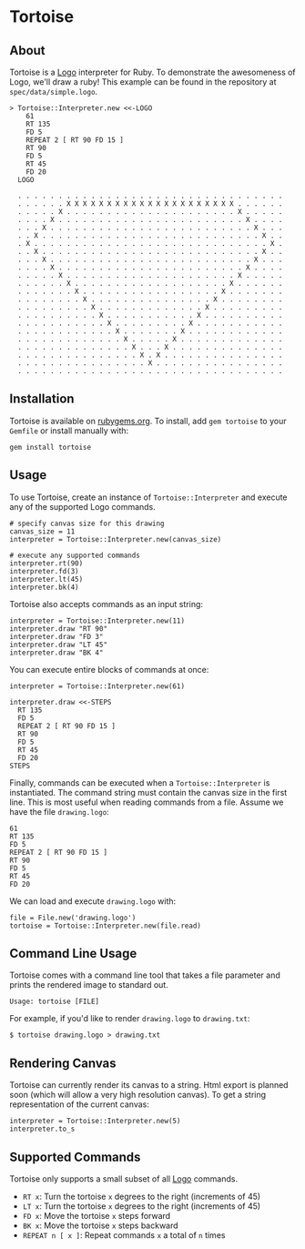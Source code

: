 Tortoise
========
[logo]: http://en.wikipedia.org/wiki/Logo_(programming_language) "Logo Programming Language"
[rubygems]: https://rubygems.org/ "Rubygems"

About
-----
Tortoise is a [Logo][logo] interpreter for Ruby. To demonstrate the
awesomeness of Logo, we'll draw a ruby! This example can be found in the
repository at `spec/data/simple.logo`.

    > Tortoise::Interpreter.new <<-LOGO
        61
        RT 135
        FD 5
        REPEAT 2 [ RT 90 FD 15 ]
        RT 90
        FD 5
        RT 45
        FD 20
      LOGO

      . . . . . . . . . . . . . . . . . . . . . . . . . . . . . . . . .
      . . . . . . X X X X X X X X X X X X X X X X X X X X X . . . . . .
      . . . . . X . . . . . . . . . . . . . . . . . . . . . X . . . . .
      . . . . X . . . . . . . . . . . . . . . . . . . . . . . X . . . .
      . . . X . . . . . . . . . . . . . . . . . . . . . . . . . X . . .
      . . X . . . . . . . . . . . . . . . . . . . . . . . . . . . X . .
      . X . . . . . . . . . . . . . . . . . . . . . . . . . . . . . X .
      . . X . . . . . . . . . . . . . . . . . . . . . . . . . . . X . .
      . . . X . . . . . . . . . . . . . . . . . . . . . . . . . X . . .
      . . . . X . . . . . . . . . . . . . . . . . . . . . . . X . . . .
      . . . . . X . . . . . . . . . . . . . . . . . . . . . X . . . . .
      . . . . . . X . . . . . . . . . . . . . . . . . . . X . . . . . .
      . . . . . . . X . . . . . . . . . . . . . . . . . X . . . . . . .
      . . . . . . . . X . . . . . . . . . . . . . . . X . . . . . . . .
      . . . . . . . . . X . . . . . . . . . . . . . X . . . . . . . . .
      . . . . . . . . . . X . . . . . . . . . . . X . . . . . . . . . .
      . . . . . . . . . . . X . . . . . . . . . X . . . . . . . . . . .
      . . . . . . . . . . . . X . . . . . . . X . . . . . . . . . . . .
      . . . . . . . . . . . . . X . . . . . X . . . . . . . . . . . . .
      . . . . . . . . . . . . . . X . . . X . . . . . . . . . . . . . .
      . . . . . . . . . . . . . . . X . X . . . . . . . . . . . . . . .
      . . . . . . . . . . . . . . . . X . . . . . . . . . . . . . . . .
      . . . . . . . . . . . . . . . . . . . . . . . . . . . . . . . . .

Installation
------------
Tortoise is available on [rubygems.org][rubygems]. To install, add
`gem tortoise` to your `Gemfile` or install manually with:

    gem install tortoise

Usage
-----
To use Tortoise, create an instance of `Tortoise::Interpreter` and execute
any of the supported Logo commands.

    # specify canvas size for this drawing
    canvas_size = 11
    interpreter = Tortoise::Interpreter.new(canvas_size)

    # execute any supported commands
    interpreter.rt(90)
    interpreter.fd(3)
    interpreter.lt(45)
    interpreter.bk(4)

Tortoise also accepts commands as an input string:

    interpreter = Tortoise::Interpreter.new(11)
    interpreter.draw "RT 90"
    interpreter.draw "FD 3"
    interpreter.draw "LT 45"
    interpreter.draw "BK 4"

You can execute entire blocks of commands at once:

    interpreter = Tortoise::Interpreter.new(61)

    interpreter.draw <<-STEPS
      RT 135
      FD 5
      REPEAT 2 [ RT 90 FD 15 ]
      RT 90
      FD 5
      RT 45
      FD 20
    STEPS

Finally, commands can be executed when a `Tortoise::Interpreter` is
instantiated. The command string must contain the canvas size in the
first line. This is most useful when reading commands from a file.
Assume we have the file `drawing.logo`:

    61
    RT 135
    FD 5
    REPEAT 2 [ RT 90 FD 15 ]
    RT 90
    FD 5
    RT 45
    FD 20

We can load and execute `drawing.logo` with:

    file = File.new('drawing.logo')
    tortoise = Tortoise::Interpreter.new(file.read)

Command Line Usage
------------------
Tortoise comes with a command line tool that takes a file parameter and prints
the rendered image to standard out.

    Usage: tortoise [FILE]

For example, if you'd like to render `drawing.logo` to `drawing.txt`:

    $ tortoise drawing.logo > drawing.txt

Rendering Canvas
----------------
Tortoise can currently render its canvas to a string. Html export is planned
soon (which will allow a very high resolution canvas). To get a string
representation of the current canvas:

    interpreter = Tortoise::Interpreter.new(5)
    interpreter.to_s

Supported Commands
------------------
Tortoise only supports a small subset of all [Logo][logo] commands.

- `RT x`: Turn the tortoise `x` degrees to the right (increments of 45)
- `LT x`: Turn the tortoise `x` degrees to the right (increments of 45)
- `FD x`: Move the tortoise `x` steps forward
- `BK x`: Move the tortoise `x` steps backward
- `REPEAT n [ x ]`: Repeat commands `x` a total of `n` times
